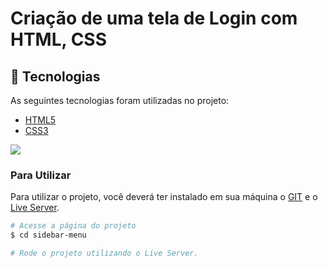 # Criação de uma tela de Login com HTML, CSS



## :rocket: Tecnologias ##

As seguintes tecnologias foram utilizadas no projeto:

- [HTML5](https://developer.mozilla.org/pt-BR/docs/Web/HTML/Element)
- [CSS3](https://developer.mozilla.org/pt-BR/docs/Web/CSS)



![](https://efficient-sloth-d85.notion.site/image/https%3A%2F%2Fs3-us-west-2.amazonaws.com%2Fsecure.notion-static.com%2F36165949-0a72-4b11-8075-904fbf6021f3%2FAnimao.gif?table=block&id=cc482a76-c8aa-412c-bf86-e8049fc208bd&spaceId=08f749ff-d06d-49a8-a488-9846e081b224&userId=&cache=v2)


### Para Utilizar

Para utilizar o projeto, você deverá ter instalado em sua máquina o [GIT](https://git-scm.com/) e o [Live Server](https://marketplace.visualstudio.com/items?itemName=ritwickdey.LiveServer).



```bash
# Acesse a página do projeto
$ cd sidebar-menu

# Rode o projeto utilizando o Live Server.
```
